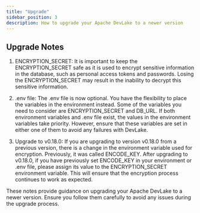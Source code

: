 ```yaml
---
title: "Upgrade"
sidebar_position: 3
description: How to upgrade your Apache DevLake to a newer version
---
```


## Upgrade Notes

1. ENCRYPTION_SECRET: It is important to keep the ENCRYPTION_SECRET safe as it is used to encrypt sensitive information in the database, such as personal access tokens and passwords. Losing the ENCRYPTION_SECRET may result in the inability to decrypt this sensitive information.

2. .env file: The .env file is now optional. You have the flexibility to place the variables in the environment instead. Some of the variables you need to consider are ENCRYPTION_SECRET and DB_URL. If both environment variables and .env file exist, the values in the environment variables take priority. However, ensure that these variables are set in either one of them to avoid any failures with DevLake.

3. Upgrade to v0.18.0: If you are upgrading to version v0.18.0 from a previous version, there is a change in the environment variable used for encryption. Previously, it was called ENCODE_KEY. After upgrading to v0.18.0, if you have previously set ENCODE_KEY in your environment or .env file, please assign its value to the ENCRYPTION_SECRET environment variable. This will ensure that the encryption process continues to work as expected.

These notes provide guidance on upgrading your Apache DevLake to a newer version. Ensure you follow them carefully to avoid any issues during the upgrade process.
